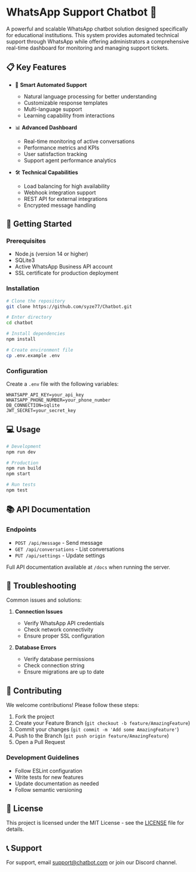 # WhatsApp Support Chatbot 🤖

A powerful and scalable WhatsApp chatbot solution designed specifically for educational institutions. This system provides automated technical support through WhatsApp while offering administrators a comprehensive real-time dashboard for monitoring and managing support tickets.

## 📋 Key Features

- 🤖 **Smart Automated Support**
  - Natural language processing for better understanding
  - Customizable response templates
  - Multi-language support
  - Learning capability from interactions

- 📊 **Advanced Dashboard**
  - Real-time monitoring of active conversations
  - Performance metrics and KPIs
  - User satisfaction tracking
  - Support agent performance analytics

- 🛠 **Technical Capabilities**
  - Load balancing for high availability
  - Webhook integration support
  - REST API for external integrations
  - Encrypted message handling

## 🚀 Getting Started

### Prerequisites

- Node.js (version 14 or higher)
- SQLite3
- Active WhatsApp Business API account
- SSL certificate for production deployment

### Installation

```bash
# Clone the repository
git clone https://github.com/syze77/Chatbot.git

# Enter directory
cd chatbot

# Install dependencies
npm install

# Create environment file
cp .env.example .env
```

### Configuration

Create a `.env` file with the following variables:

```env
WHATSAPP_API_KEY=your_api_key
WHATSAPP_PHONE_NUMBER=your_phone_number
DB_CONNECTION=sqlite
JWT_SECRET=your_secret_key
```

## 💻 Usage

```bash
# Development
npm run dev

# Production
npm run build
npm start

# Run tests
npm test
```

## 📚 API Documentation

### Endpoints

- `POST /api/message` - Send message
- `GET /api/conversations` - List conversations
- `PUT /api/settings` - Update settings

Full API documentation available at `/docs` when running the server.

## 🔧 Troubleshooting

Common issues and solutions:

1. **Connection Issues**
   - Verify WhatsApp API credentials
   - Check network connectivity
   - Ensure proper SSL configuration

2. **Database Errors**
   - Verify database permissions
   - Check connection string
   - Ensure migrations are up to date

## 🤝 Contributing

We welcome contributions! Please follow these steps:

1. Fork the project
2. Create your Feature Branch (`git checkout -b feature/AmazingFeature`)
3. Commit your changes (`git commit -m 'Add some AmazingFeature'`)
4. Push to the Branch (`git push origin feature/AmazingFeature`)
5. Open a Pull Request

### Development Guidelines

- Follow ESLint configuration
- Write tests for new features
- Update documentation as needed
- Follow semantic versioning

## 📝 License

This project is licensed under the MIT License - see the [LICENSE](LICENSE) file for details.

## 📞 Support

For support, email support@chatbot.com or join our Discord channel.